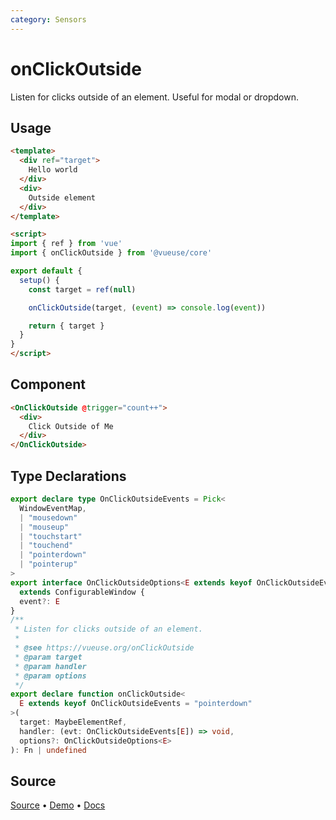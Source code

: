 ```yaml
---
category: Sensors
---
```


# onClickOutside

Listen for clicks outside of an element. Useful for modal or dropdown.

## Usage

```html {18}
<template>
  <div ref="target">
    Hello world
  </div>
  <div>
    Outside element
  </div>
</template>

<script>
import { ref } from 'vue'
import { onClickOutside } from '@vueuse/core'

export default {
  setup() {
    const target = ref(null)

    onClickOutside(target, (event) => console.log(event))

    return { target }
  }
}
</script>
```

## Component
```html
<OnClickOutside @trigger="count++">
  <div>
    Click Outside of Me
  </div>
</OnClickOutside>
```

<!--FOOTER_STARTS-->
## Type Declarations

```typescript
export declare type OnClickOutsideEvents = Pick<
  WindowEventMap,
  | "mousedown"
  | "mouseup"
  | "touchstart"
  | "touchend"
  | "pointerdown"
  | "pointerup"
>
export interface OnClickOutsideOptions<E extends keyof OnClickOutsideEvents>
  extends ConfigurableWindow {
  event?: E
}
/**
 * Listen for clicks outside of an element.
 *
 * @see https://vueuse.org/onClickOutside
 * @param target
 * @param handler
 * @param options
 */
export declare function onClickOutside<
  E extends keyof OnClickOutsideEvents = "pointerdown"
>(
  target: MaybeElementRef,
  handler: (evt: OnClickOutsideEvents[E]) => void,
  options?: OnClickOutsideOptions<E>
): Fn | undefined
```

## Source

[Source](https://github.com/vueuse/vueuse/blob/main/packages/core/onClickOutside/index.ts) • [Demo](https://github.com/vueuse/vueuse/blob/main/packages/core/onClickOutside/demo.vue) • [Docs](https://github.com/vueuse/vueuse/blob/main/packages/core/onClickOutside/index.md)


<!--FOOTER_ENDS-->
